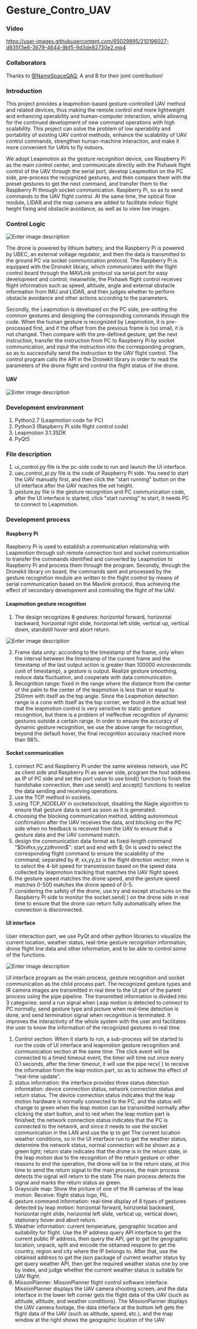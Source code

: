 # Gesture_Contro_UAV

### Video

https://user-images.githubusercontent.com/65029895/210196027-d935f3e6-3679-4644-9bf5-9d3de82730e2.mp4

### Collaborators
Thanks to [@NameSpaceQAQ](docs/CONTRIBUTING.md), A and B for their joint contribution!

### Introduction
This project provides a leapmotion-based gesture-controlled UAV method and related devices, thus making the remote control end more lightweight and enhancing operability and human-computer interaction, while allowing for the continued development of new command operations with high scalability. This project can solve the problem of low operability and portability of existing UAV control methods, enhance the scalability of UAV control commands, strengthen human-machine interaction, and make it more convenient for UAVs to fly indoors.

We adopt Leapmotion as the gesture recognition device, use Raspberry Pi as the main control center, and communicate directly with the Pixhawk flight control of the UAV through the serial port, develop Leapmotion on the PC side, pre-process the recognized gestures, and then compare them with the preset gestures to get the next command, and transfer them to the Raspberry Pi through socket communication. Raspberry Pi, so as to send commands to the UAV flight control. At the same time, the optical flow module, LIDAR and the map camera are added to facilitate indoor flight height fixing and obstacle avoidance, as well as to view live images.

### Control Logic
![Enter image description](ReadmeImg/1-1.png)

The drone is powered by lithium battery, and the Raspberry Pi is powered by UBEC, an external voltage regulator, and then the data is transmitted to the ground PC via socket communication protocol. The Raspberry Pi is equipped with the Dronekit library, which communicates with the flight control board through the MAVLink protocol via serial port for easy development and control; meanwhile, the Pixhawk flight control receives flight information such as speed, altitude, angle and external obstacle information from IMU and LIDAR, and then judges whether to perform obstacle avoidance and other actions according to the parameters.

Secondly, the Leapmotion is developed on the PC side, pre-setting the common gestures and designing the corresponding commands through the code. When the human gesture is recognized by Leapmotion, it is pre-processed first, and if the offset from the previous frame is too small, it is not changed. Then compare with the pre-defined gesture, get the next instruction, transfer the instruction from PC to Raspberry Pi by socket communication, and input the instruction into the corresponding program, so as to successfully send the instruction to the UAV flight control. The control program calls the API in the Dronekit library in order to read the parameters of the drone flight and control the flight status of the drone.

#### UAV

![Enter image description](ReadmeImg/4.png)

### Development environment
1.  Python2.7 (Leapmotion code for PC)
2.  Python3 (Raspberry Pi side flight control code)
3.  Leapmotion 3.1.3SDK
4.  PyQt5

### File description
1.  ui_control.py file is the pc-side code to run and launch the UI interface.
2.  uav_control_pi.py file is the code of Raspberry Pi side. You need to start the UAV manually first, and then click the "start running" button on the UI interface after the UAV reaches the set height.
3.  gesture.py file is the gesture recognition and PC communication code, after the UI interface is started, click "start running" to start, it needs PC to connect to Leapmotion.

### Development process

#### Raspberry Pi

Raspberry Pi is used to establish a communication relationship with Leapmotion through ssh remote connection tool and socket communication to transfer the commands identified and converted by Leapmotion to Raspberry Pi and process them through the program. Secondly, through the Dronekit library on board, the commands sent and processed by the gesture recognition module are written to the flight control by means of serial communication based on the Mavlink protocol, thus achieving the effect of secondary development and controlling the flight of the UAV.

#### Leapmotion gesture recognition

1.  The design recognizes 8 gestures: horizontal forward, horizontal backward, horizontal right slide, horizontal left slide, vertical up, vertical down, standstill hover and abort return.

![Enter image description](ReadmeImg/2-1.png)

2.  Frame data unity: according to the timestamp of the frame, only when the interval between the timestamp of the current frame and the timestamp of the last output action is greater than 100000 microseconds (unit of timestamp), a gesture is output. Realize gesture smoothing, reduce data fluctuation, and cooperate with data communication.
3.  Recognition range: fixed in the range where the distance from the center of the palm to the center of the leapmotion is less than or equal to 250mm with itself as the top angle. Since the Leapmotion detection range is a cone with itself as the top corner, we found in the actual test that the leapmotion control is very sensitive to static gesture recognition, but there is a problem of ineffective recognition of dynamic gestures outside a certain range. In order to ensure the accuracy of dynamic gesture recognition, we use the above range for recognition, beyond the default hover, the final recognition accuracy reached more than 98%.

#### Socket communication
1.  connect PC and Raspberry Pi under the same wireless network, use PC as client side and Raspberry Pi as server side, program the host address as IP of PC side and set the port value to use bind() function to finish the handshake connection, then use send() and accept() functions to realize the data sending and receiving operations.
2.  use the TCP method in sockets.
3.  using TCP_NODELAY in socketsockopt, disabling the Nagle algorithm to ensure that gesture data is sent as soon as it is generated.
4.  choosing the blocking communication method, adding autonomous confirmation after the UAV receives the data, and blocking on the PC side when no feedback is received from the UAV to ensure that a gesture data and the UAV command match.
5.  design the communication data format as fixed-length command "$0n#xx,yy,zz#nnnn$": start and end with $; 0n is used to select the corresponding flight command to ensure the scalability of the command; separated by #; xx,yy,zz is the flight direction vector; nnnn is to select the 4-bit speed for transmission based on the speed data collected by leapmotion tracking that matches the UAV flight speed.
6.  the gesture speed matches the drone speed, and the gesture speed matches 0-500 matches the drone speed of 0-5.
7.  considering the safety of the drone, use try and except structures on the Raspberry Pi side to monitor the socket.send( ) on the drone side in real time to ensure that the drone can return fully automatically when the connection is disconnected.

#### UI interface

User interaction part, we use PyQt and other python libraries to visualize the current location, weather status, real-time gesture recognition information, drone flight line data and other information, and to be able to control some of the functions.

![Enter image description](ReadmeImg/3.png)

UI interface program as the main process, gesture recognition and socket communication as the child process part. The recognized gesture types and IR camera images are transmitted in real time to the UI part of the parent process using the pipe pipeline. The transmitted information is divided into 3 categories: send a run signal when Leap motion is detected to connect to PC normally, send gesture type and picture when real-time detection is done, and send termination signal when recognition is terminated. It improves the interactivity of the whole system with the user and facilitates the user to know the information of the recognized gestures in real time.

1.  Control section: When it starts to run, a sub-process will be started to run the code of UI interface and leapmotion gesture recognition and communication section at the same time. The click event will be connected to a timed timeout event, the timer will time out once every 0.1 seconds, after the timer timeout, it will use the pipe recv( ) to receive the information from the leap motion part, so as to achieve the effect of "real-time update".
2.  status information: the interface provides three status detection information: device connection status, network connection status and return status. The device connection status indicates that the leap motion hardware is normally connected to the PC, and the status will change to green when the leap motion can be transmitted normally after clicking the start button, and to red when the leap motion part is finished; the network connection status indicates that the PC is connected to the network, and since it needs to use the socket communication in the LAN and use the ip to get The current location weather conditions, so in the UI interface run to get the weather status, determine the network status, normal connection will be shown as a green light; return state indicates that the drone is in the return state, in the leap motion due to the recognition of the return gesture or other reasons to end the operation, the drone will be in the return state, at this time to send the return signal to the main process, the main process detects the signal will return to the state The main process detects the signal and marks the return status as green.
3.  Grayscale map: Show the picture of one of the IR cameras of the leap motion. Receive: flight status logo, PIL.
4.  gesture command information: real-time display of 8 types of gestures detected by leap motion: horizontal forward, horizontal backward, horizontal right slide, horizontal left slide, vertical up, vertical down, stationary hover and abort return.
5.  Weather information: current temperature, geographic location and suitability for flight. Use the IP address query API interface to get the current public IP address, then query the API, get to get the geographic location, unpack, split and encode the obtained respone to get the country, region and city where the IP belongs to. After that, use the obtained address to get the json package of current weather status by get query weather API, then get the required weather status one by one by index, and judge whether the current weather status is suitable for UAV flight.
6.  MissonPlanner: MissonPlanner flight control software interface. MissionPlanner displays the UAV camera shooting screen, and the data interface in the lower left corner gets the flight data of the UAV (such as altitude, altitude, and weather conditions). The MissionPlanner displays the UAV camera footage, the data interface at the bottom left gets the flight data of the UAV (such as altitude, speed, etc.), and the map window at the right shows the geographic location of the UAV.
